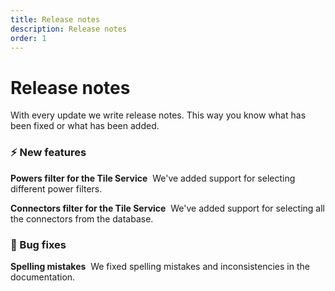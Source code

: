 ```yaml
---
title: Release notes
description: Release notes
order: 1
---
```


# Release notes

With every update we write release notes. This way you know what has been fixed or what has been added.

<release-note title="3.2.0 - Tile Service Filter" date="16th of July 2020">

### ⚡️ New features

**Powers filter for the Tile Service**
 We've added support for selecting different power filters.

**Connectors filter for the Tile Service**
 We've added support for selecting all the connectors from the database. 


### 🐞️ Bug fixes
**Spelling mistakes**
 We fixed spelling mistakes and inconsistencies in the documentation.
 
</release-note> 

